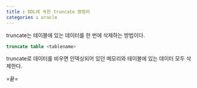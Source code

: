 ```yaml
---
title : DDL에 속한 truncate 명령어
categories : oracle
---
```


truncate는 테이블에 있는 데이터를 한 번에 삭제하는 방법이다.

```sql
truncate table <tablename>
```

truncate로 데이터를 비우면 인덱싱되어 있던 메모리와 테이블에 있는 데이터 모두 삭제한다.

=끝=








































